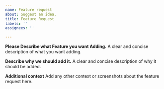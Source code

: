 ```yaml
---
name: Feature request
about: Suggest an idea.
title: Feature Request
labels: ''
assignees: ''

---
```


**Please Describe what Feature you want Adding.**
A clear and concise description of what you want adding. 

**Describe why we should add it.**
A clear and concise description of why it should be added.

**Additional context**
Add any other context or screenshots about the feature request here.
